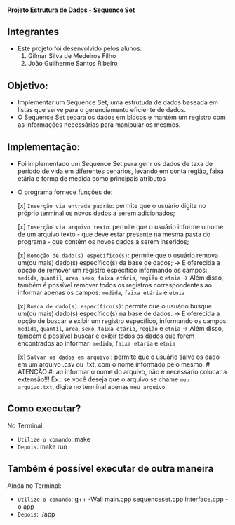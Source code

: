 #### Projeto Estrutura de Dados - Sequence Set ####

## Integrantes ##
- Este projeto foi desenvolvido pelos alunos:
    1. Gilmar Silva de Medeiros Filho
    2. João Guilherme Santos Ribeiro

## Objetivo:

- Implementar um Sequence Set, uma estrutuda de dados baseada em listas que serve para o gerenciamento eficiente de dados.
- O Sequence Set separa os dados em blocos e mantém um registro com as informações necessárias para manipular os mesmos.

## Implementação:

- Foi implementado um Sequence Set para gerir os dados de taxa de período de vida em diferentes cenários, levando em conta região, faixa etária e forma de medida como principais atributos
- O programa fornece funções de:

   [x] `Inserção via entrada padrão`: permite que o usuário digite no próprio terminal os novos dados a serem adicionados;

   [x] `Inserção via arquivo texto`: permite que o usuário informe o nome de um arquivo texto - que deve estar presente na mesma pasta do programa - que contém os novos dados a serem inseridos;

   [x] `Remoção de dado(s) específico(s)`: permite que o usuário remova um(ou mais) dado(s) específico(s) da base de dados;
          -> É oferecida a opção de remover um registro específico informando os campos: `medida`, `quantil`, `area`, `sexo`, `faixa etária`, `região` e `etnia`
          -> Além disso, também é possível remover todos os registros correspondentes ao informar apenas os campos: `medida`, `faixa etária` e `etnia`

   [x] `Busca de dado(s) específico(s)`: permite que o usuário busque um(ou mais) dado(s) específico(s) na base de dados.
          -> É oferecida a opção de buscar e exibir um registro específico, informando os campos: `medida`, `quantil`, `area`, `sexo`, `faixa etária`, `região` e `etnia`
          -> Além disso, também é possível buscar e exibir todos os dados que forem encontrados ao informar: `medida`, `faixa etária` e `etnia`

   [x] `Salvar os dados em arquivo` : permite que o usuário salve os dado em um arquivo .csv ou .txt, com o nome informado pelo mesmo. # ATENÇÃO #: ao informar o nome do arquivo, não é necessário colocar a extensão!!! Ex.: se você deseja que o arquivo se chame `meu arquivo.txt`, digite no terminal apenas `meu arquivo`.

## Como executar?
No Terminal:
- `Utilize o comando`: make
- `Depois`: make run

## Também é possível executar de outra maneira
Ainda no Terminal:
- `Utilize o comando`: g++ -Wall main.cpp sequenceset.cpp interface.cpp -o app
- `Depois`: ./app